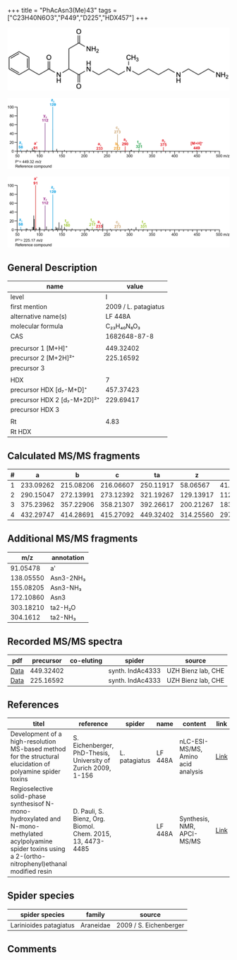 +++
title = "PhAcAsn3(Me)43"
tags = ["C23H40N6O3","P449","D225","HDX457"]
+++

![](/img/PhAcAsn3(Me)43.png)

![](/img_MSMS/449_PhAcAsn3(Me)43.png?classes=border)

![](/img_MSMS/449_PhAcAsn3(Me)43_2.png?classes=border)

## General Description

| name                        | value                |
|-----------------------------|----------------------|
| level                       | I                    |
| first mention               | 2009 / L. patagiatus |
| alternative name(s)         | LF 448A              |
| molecular formula           | C₂₃H₄₀N₆O₃           |
| CAS                         | 1682648-87-8         |
|                             |                      |
| precursor 1 [M+H]⁺          | 449.32402            |
| precursor 2 [M+2H]²⁺        | 225.16592            |
| precursor 3                 |                      |
|                             |                      |
| HDX                         | 7                    |
| precursor HDX   [d₇-M+D]⁺   | 457.37423            |
| precursor HDX 2 [d₇-M+2D]²⁺ | 229.69417            |
| precursor HDX 3             |                      |
|                             |                      |
| Rt                          | 4.83                 |
| Rt HDX                      |                      |

## Calculated MS/MS fragments

| # | a         | b         | c         | ta        | z         | y         | tz        |
|---|-----------|-----------|-----------|-----------|-----------|-----------|-----------|
| 1 | 233.09262 | 215.08206 | 216.06607 | 250.11917 | 58.06567  | 41.03912  | 75.09222  |
| 2 | 290.15047 | 272.13991 | 273.12392 | 321.19267 | 129.13917 | 112.11262 | 160.18137 |
| 3 | 375.23962 | 357.22906 | 358.21307 | 392.26617 | 200.21267 | 183.18612 | 217.23922 |
| 4 | 432.29747 | 414.28691 | 415.27092 | 449.32402 | 314.25560 | 297.22905 | 331.28215 |

## Additional MS/MS fragments

| m/z       | annotation |
|-----------|------------|
| 91.05478  | a'         |
| 138.05550 | Asn3-2NH₃  |
| 155.08205 | Asn3-NH₃   |
| 172.10860 | Asn3       |
| 303.18210 | ta2-H₂O    |
| 304.1612  | ta2-NH₃    |

## Recorded MS/MS spectra

| pdf                                        | precursor | co-eluting | spider           | source             |
|--------------------------------------------|-----------|------------|------------------|--------------------|
| [Data](/pdf/449_PhAcAsn3(Me)43_4-83.pdf)   | 449.32402 |        | synth. IndAc4333 | UZH Bienz lab, CHE |
| [Data](/pdf/449_PhAcAsn3(Me)43_4-83_2.pdf) | 225.16592 |       | synth. IndAc4333 | UZH Bienz lab, CHE |

## References

| titel                                                                                                                                                            | reference                                                     | spider        | name    | content                            | link                                                                                   |
|------------------------------------------------------------------------------------------------------------------------------------------------------------------|---------------------------------------------------------------|---------------|---------|------------------------------------|----------------------------------------------------------------------------------------|
| Development of a high-resolution MS-based method for the structural elucidation of polyamine spider toxins                                                       | S. Eichenberger, PhD-Thesis, University of Zurich 2009, 1-156 | L. patagiatus | LF 448A | nLC-ESI-MS/MS, Amino acid analysis | [Link](https://www.zora.uzh.ch/id/eprint/12787/1/Eichenberger.pdf)                     |
| Regioselective solid-phase synthesisof N-mono-hydroxylated and N-mono-methylated acylpolyamine spider toxins using a 2-(ortho-nitrophenyl)ethanal modified resin | D. Pauli, S. Bienz, Org. Biomol. Chem. 2015, 13, 4473-4485    |               | LF 448A | Synthesis, NMR, APCI-MS/MS         | [Link](https://pubs.rsc.org/en/Content/ArticleLanding/2015/OB/C5OB00108K#!divAbstract) |

## Spider species

| spider species         | family    | source                 |
|------------------------|-----------|------------------------|
| Larinioides patagiatus | Araneidae | 2009 / S. Eichenberger |

## Comments